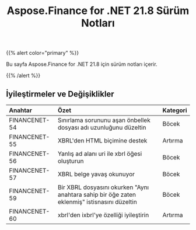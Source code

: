 ﻿---
title: Aspose.Finance for .NET 21.8 Sürüm Notları
type: docs
weight: 60
url: /tr/net/aspose-finance-for-net-21-8-release-notes/
---
{{% alert color="primary" %}}

Bu sayfa Aspose.Finance for .NET 21.8 için sürüm notları içerir.

{{% /alert %}}

## **İyileştirmeler ve Değişiklikler**

|**Anahtar**|**Özet**|**Kategori**|
|:- |:- |:- |
|FINANCENET-54|Sınırlama sorununu aşan önbellek dosyası adı uzunluğunu düzeltin|Böcek|
|FINANCENET-55|XBRL'den HTML biçimine destek|Artırma|
|FINANCENET-56|Yanlış ad alanı uri ile xbrl öğesi oluşturun|Böcek|
|FINANCENET-57|XBRL belge yavaş okunuyor|Böcek|
|FINANCENET-59|Bir XBRL dosyasını okurken "Aynı anahtara sahip bir öğe zaten eklenmiş" istisnasını düzeltin|Böcek|
|FINANCENET-60|xbrl'den ixbrl'ye özelliği iyileştirin|Artırma|
